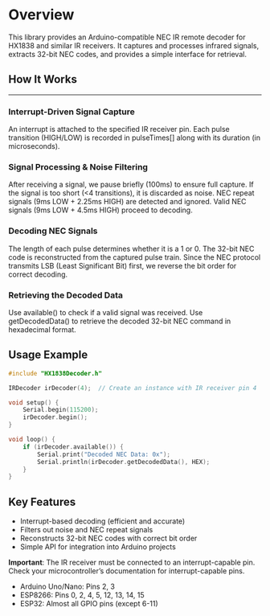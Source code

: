 # Overview

This library provides an Arduino-compatible NEC IR remote decoder for HX1838 and similar IR receivers. It captures and processes infrared signals, extracts 32-bit NEC codes, and provides a simple interface for retrieval.

## How It Works
--------
### Interrupt-Driven Signal Capture

An interrupt is attached to the specified IR receiver pin.
Each pulse transition (HIGH/LOW) is recorded in pulseTimes[] along with its duration (in microseconds).

### Signal Processing & Noise Filtering

After receiving a signal, we pause briefly (100ms) to ensure full capture.
If the signal is too short (<4 transitions), it is discarded as noise.
NEC repeat signals (9ms LOW + 2.25ms HIGH) are detected and ignored.
Valid NEC signals (9ms LOW + 4.5ms HIGH) proceed to decoding.

### Decoding NEC Signals

The length of each pulse determines whether it is a 1 or 0.
The 32-bit NEC code is reconstructed from the captured pulse train.
Since the NEC protocol transmits LSB (Least Significant Bit) first, we reverse the bit order for correct decoding.

### Retrieving the Decoded Data

Use available() to check if a valid signal was received.
Use getDecodedData() to retrieve the decoded 32-bit NEC command in hexadecimal format.

## Usage Example

```cpp
#include "HX1838Decoder.h"

IRDecoder irDecoder(4);  // Create an instance with IR receiver pin 4

void setup() {
    Serial.begin(115200);
    irDecoder.begin();
}

void loop() {
    if (irDecoder.available()) {
        Serial.print("Decoded NEC Data: 0x");
        Serial.println(irDecoder.getDecodedData(), HEX);
    }
}
```

## Key Features

- Interrupt-based decoding (efficient and accurate)
- Filters out noise and NEC repeat signals
- Reconstructs 32-bit NEC codes with correct bit order
- Simple API for integration into Arduino projects


__Important__: The IR receiver must be connected to an interrupt-capable pin.
Check your microcontroller’s documentation for interrupt-capable pins.

- Arduino Uno/Nano: Pins 2, 3
- ESP8266: Pins 0, 2, 4, 5, 12, 13, 14, 15
- ESP32: Almost all GPIO pins (except 6-11)